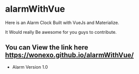 # alarmWithVue

Here is an Alarm Clock Built with VueJs and Materialize.

It Would really Be awesome for you guys to contribute.

## You can View the link here https://wonexo.github.io/alarmWithVue/

* Alarm Version 1.0
